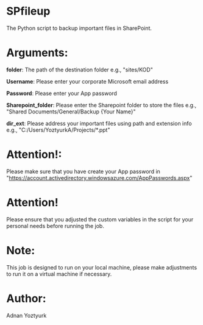 # SPfileup

The Python script to backup important files in SharePoint.

# Arguments:
**folder**: The path of the destination folder e.g., "sites/KOD"

**Username**: Please enter your corporate Microsoft email address

**Password**: Please enter your App password

**Sharepoint_folder**: Please enter the Sharepoint folder to store the files e.g., "Shared Documents/General/Backup {Your Name}"

**dir_ext**: Please address your important files using path and extension info e.g., "C:/Users/YoztyurkA/Projects/*.ppt"

# Attention!: 
Please make sure that you have create your App password in "https://account.activedirectory.windowsazure.com/AppPasswords.aspx"

# Attention!
Please ensure that you adjusted the custom variables in the script for your personal needs before running the job.

# Note:
This job is designed to run on your local machine, please make adjustments to run it on a virtual machine if necessary.

# Author:
Adnan Yoztyurk
